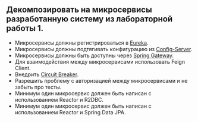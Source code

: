 ## Декомпозировать на микросервисы разработанную систему из лабораторной работы 1.

- Микросервисы должны регистрироваться в [Eureka](https://spring.io/projects/spring-cloud-netflix).
- Микросервисы должны подтягивать конфигурацию из [Config-Server](https://spring.io/projects/spring-cloud-config).
- Микросервисы должны быть доступны через [Spring Gateway](https://spring.io/projects/spring-cloud-gateway).
- Для взаимодействия между микросервисами использовать Feign Client.
- Внедрить [Circuit Breaker](https://cloud.spring.io/spring-cloud-netflix/multi/multi__circuit_breaker_hystrix_clients.html).
- Разрешить проблему с авторизацией между микросервисами и не забыть про тесты.
- Минимум один микросервис должен быть написан с использованием Reactor и R2DBC.
- Минимум один микросервис должен быть написан с использованием Reactor и Spring Data JPA.
